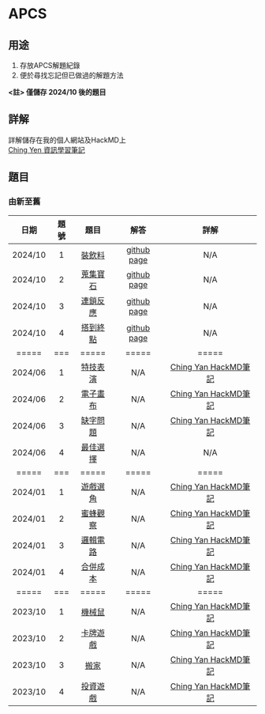 # APCS

## 用途
1. 存放APCS解題紀錄
2. 便於尋找忘記但已做過的解題方法

**<註> 僅儲存 2024/10 後的題目**

## 詳解
詳解儲存在我的個人網站及HackMD上  
[Ching Yen 資訊學習筆記](https://www.tseng-school.com/)

## 題目
### 由新至舊
日期 | 題號 | 題目 | 解答 | 詳解 |
|:--------:|:--------:|:-------:|:--------:|:--------:|
| 2024/10 | 1 | [裝飲料](https://zerojudge.tw/ShowProblem?problemid=o711) | [github page](/202410/1.cpp) | N/A | 
| 2024/10 | 2 | [蒐集寶石](https://zerojudge.tw/ShowProblem?problemid=o712) | [github page](/202410/2.cpp) | N/A | 
| 2024/10 | 3 | [連鎖反應](https://zerojudge.tw/ShowProblem?problemid=o713) | [github page](/202410/3.cpp) | N/A | 
| 2024/10 | 4 | [搭到終點](https://zerojudge.tw/ShowProblem?problemid=o714) | [github page](/202410/4.cpp) | N/A | 
| ===== | === | ===== | ===== | ===== |
| 2024/06 | 1 | [特技表演](https://zerojudge.tw/ShowProblem?problemid=o076) | N/A | [Ching Yan HackMD筆記](https://hackmd.io/@chingyan/rJKdh43rR#%E7%AC%AC%E4%B8%80%E9%A1%8C-%E7%89%B9%E6%8A%80%E8%A1%A8%E6%BC%94-ZeroJudge-o076) | 
| 2024/06 | 2 | [電子畫布](https://zerojudge.tw/ShowProblem?problemid=o077) | N/A | [Ching Yan HackMD筆記](https://hackmd.io/@chingyan/rJKdh43rR#%E7%AC%AC%E4%BA%8C%E9%A1%8C-%E9%9B%BB%E5%AD%90%E7%95%AB%E5%B8%83-ZeroJudge-o077) | 
| 2024/06 | 3 | [缺字問題](https://zerojudge.tw/ShowProblem?problemid=o078) | N/A | [Ching Yan HackMD筆記](https://hackmd.io/@chingyan/rJKdh43rR#%E7%AC%AC%E4%B8%89%E9%A1%8C-%E7%BC%BA%E5%AD%97%E5%95%8F%E9%A1%8C-ZeroJudge-o078) | 
| 2024/06 | 4 | [最佳選擇](https://zerojudge.tw/ShowProblem?problemid=o079) | N/A | N/A | 
| ===== | === | ===== | ===== | ===== |
| 2024/01 | 1 | [遊戲選角](https://zerojudge.tw/ShowProblem?problemid=m931) | N/A | [Ching Yan HackMD筆記](https://hackmd.io/@chingyan/r1_y8MaM0#%E7%AC%AC%E4%B8%80%E9%A1%8C-%E9%81%8A%E6%88%B2%E9%81%B8%E8%A7%92-ZeroJudge-m931) | 
| 2024/01 | 2 | [蜜蜂觀察](https://zerojudge.tw/ShowProblem?problemid=m932) | N/A | [Ching Yan HackMD筆記](https://hackmd.io/@chingyan/r1_y8MaM0#%E7%AC%AC%E4%BA%8C%E9%A1%8C-%E8%9C%9C%E8%9C%82%E8%A7%80%E5%AF%9F-ZeroJudge-m932) | 
| 2024/01 | 3 | [邏輯電路](https://zerojudge.tw/ShowProblem?problemid=m933) | N/A | [Ching Yan HackMD筆記](https://hackmd.io/@chingyan/r1_y8MaM0#%E7%AC%AC%E4%B8%89%E9%A1%8C-%E9%82%8F%E8%BC%AF%E9%9B%BB%E8%B7%AF-ZeroJudge-m933) | 
| 2024/01 | 4 | [合併成本](https://zerojudge.tw/ShowProblem?problemid=m934) | N/A | [Ching Yan HackMD筆記](https://hackmd.io/@chingyan/r1_y8MaM0#%E7%AC%AC%E5%9B%9B%E9%A1%8C-%E5%90%88%E4%BD%B5%E6%88%90%E6%9C%AC-ZeroJudge-m934) | 
| ===== | === | ===== | ===== | ===== |
| 2023/10 | 1 | [機械鼠](https://zerojudge.tw/ShowProblem?problemid=m370) | N/A | [Ching Yan HackMD筆記](https://hackmd.io/@chingyan/rkmQSEEm0#%E7%AC%AC%E4%B8%80%E9%A1%8C-%E6%A9%9F%E6%A2%B0%E9%BC%A0-ZeroJudge-m370) | 
| 2023/10 | 2 | [卡牌遊戲](https://zerojudge.tw/ShowProblem?problemid=m371) | N/A | [Ching Yan HackMD筆記](https://hackmd.io/@chingyan/rkmQSEEm0#%E7%AC%AC%E4%BA%8C%E9%A1%8C-%E5%8D%A1%E7%89%8C%E9%81%8A%E6%88%B2-ZeroJudge-m371) | 
| 2023/10 | 3 | [搬家](https://zerojudge.tw/ShowProblem?problemid=m372) | N/A | [Ching Yan HackMD筆記](https://hackmd.io/@chingyan/rkmQSEEm0#%E7%AC%AC%E4%B8%89%E9%A1%8C-%E6%90%AC%E5%AE%B6-ZeroJudge-m372) | 
| 2023/10 | 4 | [投資遊戲](https://zerojudge.tw/ShowProblem?problemid=m373) | N/A | [Ching Yan HackMD筆記](https://hackmd.io/@chingyan/rkmQSEEm0#%E7%AC%AC%E5%9B%9B%E9%A1%8C-%E6%8A%95%E8%B3%87%E9%81%8A%E6%88%B2-ZeroJudge-m373) | 
